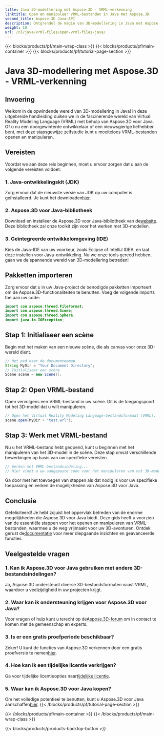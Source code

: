 ```yaml
---
title: Java 3D-modellering met Aspose.3D - VRML-verkenning
linktitle: Open en manipuleer VRML-bestanden in Java met Aspose.3D
second_title: Aspose.3D Java-API
description: Ontgrendel de magie van 3D-modellering in Java met Aspose.3D. Open en manipuleer VRML-bestanden naadloos. Duik in een wereld van onbegrensde mogelijkheden!
weight: 10
url: /nl/java/vrml-files/open-vrml-files-java/
---
```


{{< blocks/products/pf/main-wrap-class >}}
{{< blocks/products/pf/main-container >}}
{{< blocks/products/pf/tutorial-page-section >}}

# Java 3D-modellering met Aspose.3D - VRML-verkenning

## Invoering
Welkom in de opwindende wereld van 3D-modellering in Java! In deze uitgebreide handleiding duiken we in de fascinerende wereld van Virtual Reality Modeling Language (VRML) met behulp van Aspose.3D voor Java. Of u nu een doorgewinterde ontwikkelaar of een nieuwsgierige liefhebber bent, met deze stapsgewijze zelfstudie kunt u moeiteloos VRML-bestanden openen en manipuleren.
## Vereisten
Voordat we aan deze reis beginnen, moet u ervoor zorgen dat u aan de volgende vereisten voldoet:
### 1. Java-ontwikkelingskit (JDK)
 Zorg ervoor dat de nieuwste versie van JDK op uw computer is geïnstalleerd. Je kunt het downloaden[hier](https://www.oracle.com/java/technologies/javase-downloads.html).
### 2. Aspose.3D voor Java-bibliotheek
Download en installeer de Aspose.3D voor Java-bibliotheek van de[website](https://releases.aspose.com/3d/java/). Deze bibliotheek zal onze toolkit zijn voor het werken met 3D-modellen.
### 3. Geïntegreerde ontwikkelomgeving (IDE)
Kies de Java-IDE van uw voorkeur, zoals Eclipse of IntelliJ IDEA, en laat deze instellen voor Java-ontwikkeling.
Nu we onze tools gereed hebben, gaan we de spannende wereld van 3D-modellering betreden!
## Pakketten importeren
Zorg ervoor dat u in uw Java-project de benodigde pakketten importeert om de Aspose.3D-functionaliteiten te benutten. Voeg de volgende imports toe aan uw code:
```java
import com.aspose.threed.FileFormat;
import com.aspose.threed.Scene;
import com.aspose.threed.Sphere;
import java.io.IOException;
```
## Stap 1: Initialiseer een scène
Begin met het maken van een nieuwe scène, die als canvas voor onze 3D-wereld dient.
```java
// Het pad naar de documentenmap.
String MyDir = "Your Document Directory";
// Initialiseer een scène
Scene scene = new Scene();
```
## Stap 2: Open VRML-bestand
Open vervolgens een VRML-bestand in uw scène. Dit is de toegangspoort tot het 3D-model dat u wilt manipuleren.
```java
// Open het Virtual Reality Modeling Language-bestandsformaat (VRML).
scene.open(MyDir + "test.wrl");
```
## Stap 3: Werk met VRML-bestand
Nu u het VRML-bestand hebt geopend, kunt u beginnen met het manipuleren van het 3D-model in de scène. Deze stap omvat verschillende bewerkingen op basis van uw specifieke vereisten.
```java
// Werken met VRML-bestandsindeling...
// Hier vindt u uw aangepaste code voor het manipuleren van het 3D-model
```
Ga door met het toevoegen van stappen als dat nodig is voor uw specifieke toepassing en verken de mogelijkheden van Aspose.3D voor Java.
## Conclusie
Gefeliciteerd! Je hebt zojuist het oppervlak betreden van de enorme mogelijkheden die Aspose.3D voor Java biedt. Deze gids heeft u voorzien van de essentiële stappen voor het openen en manipuleren van VRML-bestanden, waarmee u de weg vrijmaakt voor uw 3D-avonturen.
 Ontdek gerust de[documentatie](https://reference.aspose.com/3d/java/) voor meer diepgaande inzichten en geavanceerde functies.
## Veelgestelde vragen
### 1. Kan ik Aspose.3D voor Java gebruiken met andere 3D-bestandsindelingen?
Ja, Aspose.3D ondersteunt diverse 3D-bestandsformaten naast VRML, waardoor u veelzijdigheid in uw projecten krijgt.
### 2. Waar kan ik ondersteuning krijgen voor Aspose.3D voor Java?
 Voor vragen of hulp kunt u terecht op de[Aspose.3D-forum](https://forum.aspose.com/c/3d/18) om in contact te komen met de gemeenschap en experts.
### 3. Is er een gratis proefperiode beschikbaar?
 Zeker! U kunt de functies van Aspose.3D verkennen door een gratis proefversie te nemen[hier](https://releases.aspose.com/).
### 4. Hoe kan ik een tijdelijke licentie verkrijgen?
 Ga voor tijdelijke licentieopties naar[tijdelijke licentie](https://purchase.aspose.com/temporary-license/).
### 5. Waar kan ik Aspose.3D voor Java kopen?
 Om het volledige potentieel te benutten, kunt u Aspose.3D voor Java aanschaffen[hier](https://purchase.aspose.com/buy).
{{< /blocks/products/pf/tutorial-page-section >}}

{{< /blocks/products/pf/main-container >}}
{{< /blocks/products/pf/main-wrap-class >}}

{{< blocks/products/products-backtop-button >}}
